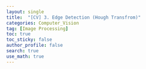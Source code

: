```yaml
---
layout: single  
title:  "[CV] 3. Edge Detection (Hough Transfrom)"
categories: Computer_Vision
tag: [Image Processing]
toc: true
toc_sticky: false
author_profile: false
search: true
use_math: true
---
```


<br/>
